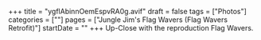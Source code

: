 +++
title = "ygflAbinnOemEspvRA0g.avif"
draft = false
tags = ["Photos"]
categories = [""]
pages = ["Jungle Jim's Flag Wavers (Flag Wavers Retrofit)"]
startDate = ""
+++
 Up-Close with the reproduction Flag Wavers.
